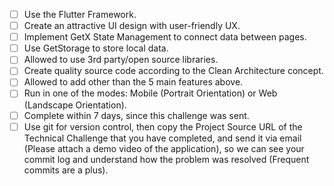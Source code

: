 - [ ] Use the Flutter Framework.
- [ ] Create an attractive UI design with user-friendly UX.
- [ ] Implement GetX State Management to connect data between pages.
- [ ] Use GetStorage to store local data.
- [ ] Allowed to use 3rd party/open source libraries.
- [ ] Create quality source code according to the Clean Architecture concept.
- [ ] Allowed to add other than the 5 main features above.
- [ ] Run in one of the modes: Mobile (Portrait Orientation) or Web (Landscape Orientation).
- [ ] Complete within 7 days, since this challenge was sent.
- [ ] Use git for version control, then copy the Project Source URL of the Technical Challenge that you have completed, and send it via email (Please attach a demo video of the application), so we can see your commit log and understand how the
problem was resolved (Frequent commits are a plus).